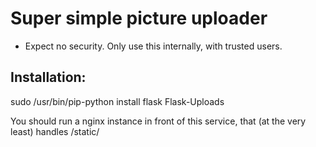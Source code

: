 # Super simple picture uploader

- Expect no security. Only use this internally, with trusted users.

## Installation:

 sudo /usr/bin/pip-python install flask Flask-Uploads

You should run a nginx instance in front of this service, that (at the very least) handles /static/
